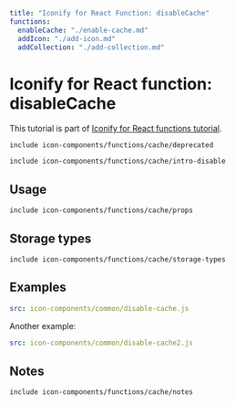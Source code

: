 ```yaml
title: "Iconify for React Function: disableCache"
functions:
  enableCache: "./enable-cache.md"
  addIcon: "./add-icon.md"
  addCollection: "./add-collection.md"
```

# Iconify for React function: disableCache

This tutorial is part of [Iconify for React functions tutorial](./index.md#functions).

`include icon-components/functions/cache/deprecated`

`include icon-components/functions/cache/intro-disable`

## Usage

`include icon-components/functions/cache/props`

## Storage types

`include icon-components/functions/cache/storage-types`

## Examples

```yaml
src: icon-components/common/disable-cache.js
```

Another example:

```yaml
src: icon-components/common/disable-cache2.js
```

## Notes

`include icon-components/functions/cache/notes`
